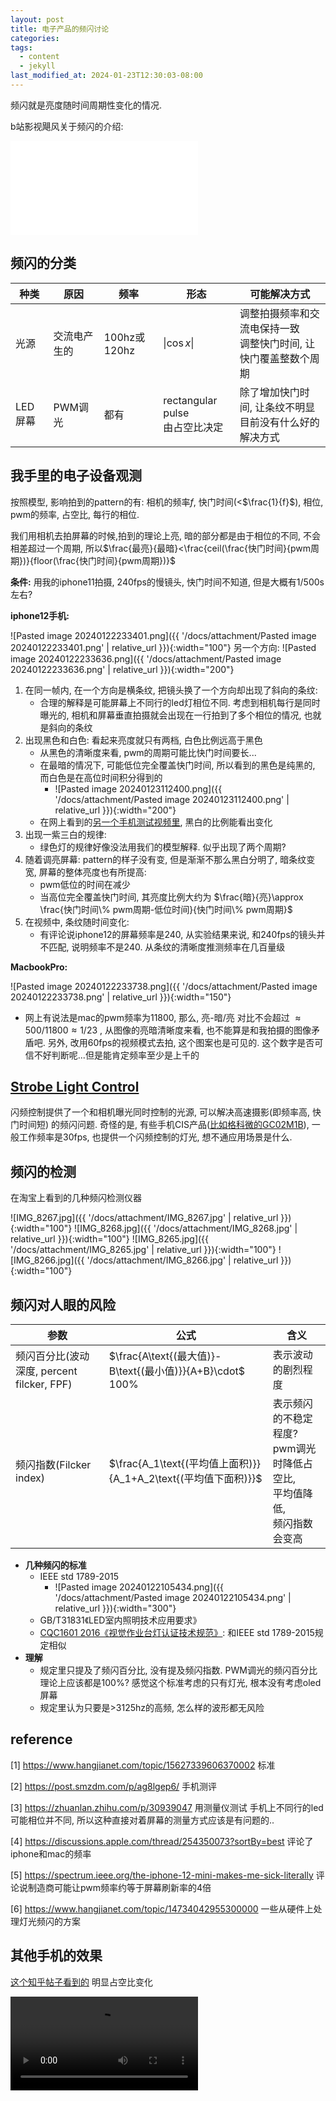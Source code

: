 ```yaml
---
layout: post
title: 电子产品的频闪讨论
categories: 
tags:
  - content
  - jekyll
last_modified_at: 2024-01-23T12:30:03-08:00
---
```

频闪就是亮度随时间周期性变化的情况.

b站影视飓风关于频闪的介绍:
<iframe src="//player.bilibili.com/player.html?aid=666304538&bvid=BV1ua4y127pk&cid=1408505034&p=1" scrolling="no" border="0" frameborder="no" framespacing="0" allowfullscreen="true"> </iframe>

## 频闪的分类

| 种类 | 原因 | 频率 | 形态 | 可能解决方式 |
| ---- | ---- | ---- | ---- | ---- |
| 光源 | 交流电产生的 | 100hz或120hz | $\|\cos x\|$ | 调整拍摄频率和交流电保持一致<br>调整快门时间, 让快门覆盖整数个周期 |
| LED屏幕 | PWM调光 | 都有 | rectangular pulse<br>由占空比决定 | 除了增加快门时间, 让条纹不明显<br>目前没有什么好的解决方式 |

## 我手里的电子设备观测

按照模型, 影响拍到的pattern的有: 相机的频率$f$, 快门时间(<$\frac{1}{f}$), 相位, pwm的频率, 占空比, 每行的相位. 

我们用相机去拍屏幕的时候,拍到的理论上亮, 暗的部分都是由于相位的不同, 不会相差超过一个周期, 所以$\frac{最亮}{最暗}<\frac{ceil(\frac{快门时间}{pwm周期})}{floor(\frac{快门时间}{pwm周期})}$ 

**条件:** 用我的iphone11拍摄, 240fps的慢镜头, 快门时间不知道, 但是大概有1/500s左右? 

**iphone12手机:**


 ![Pasted image 20240122233401.png]({{ '/docs/attachment/Pasted image 20240122233401.png' | relative_url }}){:width="100"}  另一个方向: ![Pasted image 20240122233636.png]({{ '/docs/attachment/Pasted image 20240122233636.png' | relative_url }}){:width="200"} 
 
1. 在同一帧内, 在一个方向是横条纹, 把镜头换了一个方向却出现了斜向的条纹: 
	- 合理的解释是可能屏幕上不同行的led灯相位不同. 考虑到相机每行是同时曝光的, 相机和屏幕垂直拍摄就会出现在一行拍到了多个相位的情况, 也就是斜向的条纹
2. 出现黑色和白色: 看起来亮度就只有两档, 白色比例远高于黑色
	- 从黑色的清晰度来看, pwm的周期可能比快门时间要长...
	- 在最暗的情况下, 可能低位完全覆盖快门时间, 所以看到的黑色是纯黑的, 而白色是在高位时间积分得到的
		- ![Pasted image 20240123112400.png]({{ '/docs/attachment/Pasted image 20240123112400.png' | relative_url }}){:width="200"} 
	- 在网上看到的[另一个手机测试视频里](#其他手机的效果), 黑白的比例能看出变化
3. 出现一紫三白的规律: 
	- 绿色灯的规律好像没法用我们的模型解释. 似乎出现了两个周期?
4. 随着调亮屏幕: pattern的样子没有变, 但是渐渐不那么黑白分明了, 暗条纹变宽, 屏幕的整体亮度也有所提高: 
	- pwm低位的时间在减少
	- 当高位完全覆盖快门时间, 其亮度比例大约为 $\frac{暗}{亮}\approx \frac{快门时间\% pwm周期-低位时间}{快门时间\% pwm周期}$  
1. 在视频中, 条纹随时间变化: 
	- 有评论说iphone12的屏幕频率是240, 从实验结果来说, 和240fps的镜头并不匹配, 说明频率不是240. 从条纹的清晰度推测频率在几百量级

**MacbookPro:** 


![Pasted image 20240122233738.png]({{ '/docs/attachment/Pasted image 20240122233738.png' | relative_url }}){:width="150"} 
- 网上有说法是mac的pwm频率为11800, 那么, 亮-暗/亮 对比不会超过 $\approx 500/11800\approx 1/23$ , 从图像的亮暗清晰度来看, 也不能算是和我拍摄的图像矛盾吧.  另外, 改用60fps的视频模式去拍, 这个图案也是可见的. 这个数字是否可信不好判断呢...但是能肯定频率至少是上千的

## [Strobe Light Control](https://www.urvision-tw.com/article_detail/17/4.htm) 

闪频控制提供了一个和相机曝光同时控制的光源, 可以解决高速摄影(即频率高, 快门时间短) 的频闪问题. 
奇怪的是, 有些手机CIS产品([比如格科微的GC02M1B](https://www.gcoreinc.com/products/index?cid=2&subcid=5)), 一般工作频率是30fps, 也提供一个闪频控制的灯光, 想不通应用场景是什么. 

## 频闪的检测

在淘宝上看到的几种频闪检测仪器

![IMG_8267.jpg]({{ '/docs/attachment/IMG_8267.jpg' | relative_url }}){:width="100"} ![IMG_8268.jpg]({{ '/docs/attachment/IMG_8268.jpg' | relative_url }}){:width="100"} ![IMG_8265.jpg]({{ '/docs/attachment/IMG_8265.jpg' | relative_url }}){:width="100"} ![IMG_8266.jpg]({{ '/docs/attachment/IMG_8266.jpg' | relative_url }}){:width="100"} 


## 频闪对人眼的风险

| 参数 | 公式 | 含义 |
| ---- | ---- | ---- |
| 频闪百分比(波动深度, percent filcker, FPF) | $\frac{A\text{(最大值)}-B\text{(最小值)}}{A+B}\cdot$ 100% | 表示波动的剧烈程度 |
| 频闪指数(Filcker index) | $\frac{A_1\text{(平均值上面积)}}{A_1+A_2\text{(平均值下面积)}}$ | 表示频闪的不稳定程度?<br>pwm调光时降低占空比,<br> 平均值降低, <br>频闪指数会变高 |

- **几种频闪的标准**
	- IEEE std 1789-2015
		- ![Pasted image 20240122105434.png]({{ '/docs/attachment/Pasted image 20240122105434.png' | relative_url }}){:width="300"}
	- GB/T31831《LED室内照明技术应用要求》
	- [CQC1601 2016《视觉作业台灯认证技术规范》](http://222.66.64.153:8080/sdzg_admin/upload/myupload_3674.pdf): 和IEEE std 1789-2015规定相似
- **理解**
	- 规定里只提及了频闪百分比, 没有提及频闪指数. PWM调光的频闪百分比理论上应该都是100%? 感觉这个标准考虑的只有灯光, 根本没有考虑oled屏幕
	- 规定里认为只要是>3125hz的高频, 怎么样的波形都无风险


## reference 
<span id="ref"></span>

[1] https://www.hangjianet.com/topic/15627339606370002 标准

[2] https://post.smzdm.com/p/ag8lgep6/ 手机测评

[3] https://zhuanlan.zhihu.com/p/30939047 用测量仪测试 手机上不同行的led可能相位并不同, 所以这种直接对着屏幕的测量方式应该是有问题的..

[4] https://discussions.apple.com/thread/254350073?sortBy=best 评论了iphone和mac的频率

[5] https://spectrum.ieee.org/the-iphone-12-mini-makes-me-sick-literally 评论说制造商可能让pwm频率约等于屏幕刷新率的4倍

[6] https://www.hangjianet.com/topic/14734042955300000 一些从硬件上处理灯光频闪的方案
## 其他手机的效果

[这个知乎帖子看到的](https://zhuanlan.zhihu.com/p/41421658) 明显占空比变化


![其他手机测试](https://vdn3.vzuu.com/SD/c53acdce-1ea2-11ec-b4fa-421c7066376d.mp4?disable_local_cache=1&bu=078babd7&c=avc.0.0&f=mp4&expiration=1705987673&auth_key=1705987673-0-0-9aff69184a2eabc38cabc1cd7a5321d6&v=tx&pu=078babd7)


